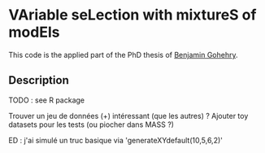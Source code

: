 # VAriable seLection with mixtureS of modEls

This code is the applied part of the PhD thesis of [Benjamin Gohehry](http://www.math.u-psud.fr/~goehry/).

## Description

TODO : see R package

Trouver un jeu de données (+) intéressant (que les autres) ?
Ajouter toy datasets pour les tests (ou piocher dans MASS ?)

ED : j'ai simulé un truc basique via 'generateXYdefault(10,5,6,2)'
